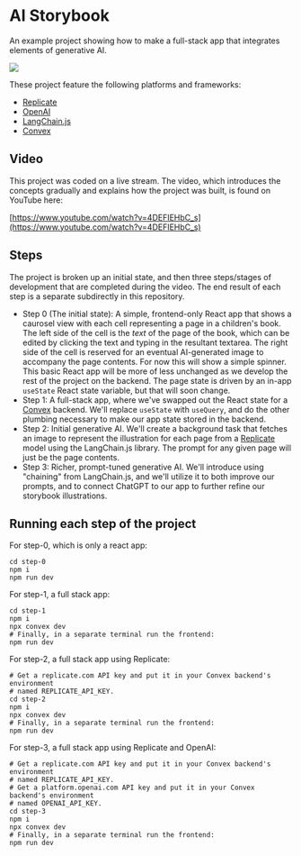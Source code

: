 # AI Storybook

An example project showing how to make a full-stack app that integrates elements of generative AI.

![](https://i.ytimg.com/vi/4DEFIEHbC_s/maxresdefault.jpg)

These project feature the following platforms and frameworks:

- [Replicate](https://replicate.com)
- [OpenAI](https://openai.com)
- [LangChain.js](https://github.com/hwchase17/langchainjs)
- [Convex](https://convex.dev)

## Video

This project was coded on a live stream. The video, which introduces the concepts gradually and explains how the project was built, is found on YouTube here:

[https://www.youtube.com/watch?v=4DEFIEHbC_s](https://www.youtube.com/watch?v=4DEFIEHbC_s)

## Steps

The project is broken up an initial state, and then three steps/stages of development that are completed during the video. The end result of each step is a separate subdirectly in this repository.

- Step 0 (The initial state): A simple, frontend-only React app that shows a caurosel view with each cell representing a page in a children's book. The left side of the cell is the _text_ of the page of the book, which can be edited by clicking the text and typing in the resultant textarea. The right side of the cell is reserved for an eventual AI-generated image to accompany the page contents. For now this will show a simple spinner. This basic React app will be more of less unchanged as we develop the rest of the project on the backend. The page state is driven by an in-app `useState` React state variable, but that will soon change.
- Step 1: A full-stack app, where we've swapped out the React state for a [Convex](https://convex.dev) backend. We'll replace `useState` with `useQuery`, and do the other plumbing necessary to make our app state stored in the backend.
- Step 2: Initial generative AI. We'll create a background task that fetches an image to represent the illustration for each page from a [Replicate](https://replicate.com) model using the LangChain.js library. The prompt for any given page will just be the page contents.
- Step 3: Richer, prompt-tuned generative AI. We'll introduce using "chaining" from LangChain.js, and we'll utilize it to both improve our prompts, and to connect ChatGPT to our app to further refine our storybook illustrations.

## Running each step of the project

For step-0, which is only a react app:

    cd step-0
    npm i
    npm run dev

For step-1, a full stack app:

    cd step-1
    npm i
    npx convex dev
    # Finally, in a separate terminal run the frontend:
    npm run dev

For step-2, a full stack app using Replicate:

    # Get a replicate.com API key and put it in your Convex backend's environment
    # named REPLICATE_API_KEY.
    cd step-2
    npm i
    npx convex dev
    # Finally, in a separate terminal run the frontend:
    npm run dev

For step-3, a full stack app using Replicate and OpenAI:

    # Get a replicate.com API key and put it in your Convex backend's environment
    # named REPLICATE_API_KEY.
    # Get a platform.openai.com API key and put it in your Convex backend's environment
    # named OPENAI_API_KEY.
    cd step-3
    npm i
    npx convex dev
    # Finally, in a separate terminal run the frontend:
    npm run dev
